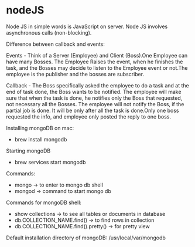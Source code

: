 # nodeJS
Node JS in simple words is JavaScript on server.
Node JS involves asynchronous calls (non-blocking).

Difference between callback and events:

Events - Think of a Server (Employee) and Client (Boss).One Employee can have many Bosses. The Employee Raises the event, when he finishes the task, and the Bosses may decide to listen to the Employee event or not.The employee is the publisher and the bosses are subscriber.

Callback - The Boss specifically asked the employee to do a task and at the end of task done, the Boss wants to be notified. The employee will make sure that when the task is done, he notifies only the Boss that requested, not necessary all the Bosses. The employee will not notify the Boss, if the partial job is done. It will be only after all the task is done.Only one boss requested the info, and employee only posted the reply to one boss.

Installing mongoDB on mac:
 - brew install mongodb

 Starting mongoDB
 - brew services start mongodb

 Commands:
 - mongo -> to enter to mongo db shell
 - mongod -> command to start mongo db

 
 Commands for mongoDB shell:
 - show collections -> to see all tables or documents in database
 - db.COLLECTION_NAME.find() -> to find rows in collection
 - db.COLLECTION_NAME.find().pretty() -> for pretty view

Default installation directory of mongoDB:
/usr/local/var/mongodb